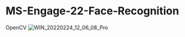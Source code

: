 # MS-Engage-22-Face-Recognition
OpenCV
![WIN_20220224_12_06_08_Pro](https://user-images.githubusercontent.com/102857029/168423099-4aafd724-cbf2-4248-9ad1-7ecda7b3744a.jpg)

